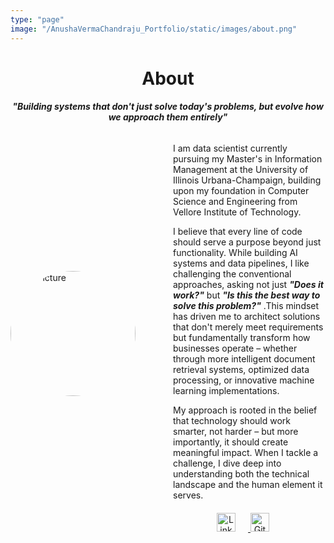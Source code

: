 ```yaml
---
type: "page"
image: "/AnushaVermaChandraju_Portfolio/static/images/about.png"
---
```


<!--more-->
<h1 align="center">About</h1>
<h4 align="center"><em>"Building systems that don't just solve today's problems, but evolve how we approach them entirely"</em></h4>
<div style="display: flex; align-items: center;">
  <img src="/AnushaVermaChandraju_Portfolio/static/images/headshot.png" alt="My Picture" class="custom-image" style="width: 200px; height: 200px; border-radius: 50%; margin-right: 60px;">
  <div>
    <p>I am data scientist currently pursuing my Master's in Information Management at the University of Illinois Urbana-Champaign, building upon my foundation in Computer Science and Engineering from Vellore Institute of Technology. 
    </p>
    <p>
    I believe that every line of code should serve a purpose beyond just functionality. While building AI systems and data pipelines, I like challenging the conventional approaches, asking not just <em><b>"Does it work?"</b></em> but <em><b>"Is this the best way to solve this problem?"</b></em> .This mindset has driven me to architect solutions that don't merely meet requirements but fundamentally transform how businesses operate – whether through more intelligent document retrieval systems, optimized data processing, or innovative machine learning implementations.</p>
    <p>My approach is rooted in the belief that technology should work smarter, not harder – but more importantly, it should create meaningful impact. When I tackle a challenge, I dive deep into understanding both the technical landscape and the human element it serves.  </p>
    <div style="text-align: center; margin-top: 20px;">
  <a href="https://www.linkedin.com/in/anusha-verma-chandraju/" target="_blank">
    <img src="/social/linkedin.png" alt="LinkedIn" style="width: 30px; height: 30px; margin-right: 20px;">
  </a>
  <a href="https://github.com/canushavc" target="_blank">
    <img src="/social/github.svg" alt="GitHub" style="width: 30px; height: 30px; margin-right: 20px;">
  </a>
</div>
  </div>
</div>




